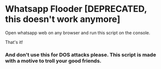 # Whatsapp Flooder [DEPRECATED, this doesn't work anymore]

Open whatsapp web on any browser and run this script on the console.

That's it!


### And don't use this for DOS attacks please. This script is made with a motive to troll your good friends.
